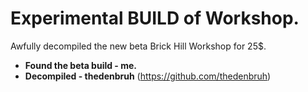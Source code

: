 # Experimental BUILD of Workshop.
Awfully decompiled the new beta Brick Hill Workshop for 25$.

- **Found the beta build - me.**
- **Decompiled - thedenbruh** (https://github.com/thedenbruh)
